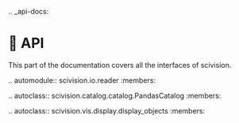 .. _api-docs:

🌟 API
===

This part of the documentation covers all the interfaces of scivision.

.. automodule:: scivision.io.reader
   :members:
   
.. autoclass:: scivision.catalog.catalog.PandasCatalog
   :members:
   
.. autoclass:: scivision.vis.display.display_objects
   :members: